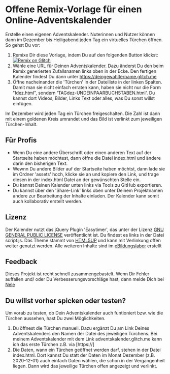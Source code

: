# Offene Remix-Vorlage für einen Online-Adventskalender 

Erstelle einen eigenen Adventskalender. Nuterinnen und Nutzer können dann im Dezember bis Heiligabend jeden Tag ein virtuelles Türchen öffnen.
So gehst Du vor:

1. Remixe Dir diese Vorlage, indem Du auf den folgenden Button klickst: [![Remix on Glitch](https://cdn.glitch.com/2703baf2-b643-4da7-ab91-7ee2a2d00b5b%2Fremix-button.svg)](https://glitch.com/edit/#!/remix/adventskalender)
2. Wähle eine URL für Deinen Adventskalender. Dazu änderst Du den beim Remix generierten Zufallsnamen links oben in der Ecke. Den fertigen Kalender findest Du dann unter https://deingewahltername.glitch.me
3. Öffne nacheinander die 'Türchen' in der Dateiliste in der linken Spalten. Damit man sie nicht einfach erraten kann, haben sie nicht nur die Form '1dez.html", sondern 'TAGdez-UNDEINPAARBUCHSTABEN.html'. Du kannst dort Videos, Bilder, Links Text oder alles, was Du sonst willst einfügen.

Im Dezember wird jeden Tag ein Türchen freigeschalten. Die Zahl ist dann mit einem goldenen Kreis umrandet und das Bild ist verlinkt zum jeweiligen Türchen-Inhalt.

## Für Profis

* Wenn Du eine andere Überschrift oder einen anderen Text auf der Startseite haben möchtest, dann öffne die Datei index.html und ändere darin den bisherigen Text.
* Wewnn Du andere Bilder auf der Startseite haben möchtst, dann lade sie im Ordner 'assets' hoch, klicke sie an und kopiere den Link, und trage diesen in der index.html Datei an der gewünschten Stelle ein. 
* Du kannst Deinen Kalender unten links via Tools zu GitHub exportieren.
* Du kannst über den 'Share-Link' links oben unter Deinem Projektnamen andere zur Bearbeitung der Inhalte einladen. Der Kalender kann somit auch kollaborativ erstellt werden.

## Lizenz

Der Kalender nutzt das jQuery Plugin 'Easytimer', das unter der Lizenz [GNU GENERAL PUBLIC LICENSE]() veröffentlicht ist. Du findest es links in der Datei script.js. Das Theme stammt von [HTML5UP]() und kann mit Verlinkung offen weiter genutzt werden. Alle weiteren Inhalte sind im [eBildungslabor]() erstellt 

## Feedback

Dieses Projekt ist recht schnell zusammengebastelt. Wenn Dir Fehler auffallen und/ oder Du Verbesserungsvorschläge hast, dann melde Dich bei [Nele](mailto:support@nele-hirsch.de)

## Du willst vorher spicken oder testen?

Um vorab zu testen, ob Dein Adventskalender auch funtioniert bzw. wie die Türchen aussehen, hast Du zwei Möglichkeiten.

1. Du öffnest die Türchen manuell. Dazu ergänzt Du am Link Deines Adventskalenders den Namen der Datei des jeweiligen Türchens. Bei meinem Adventskalender mit dem Link adventskalender.glitch.me kann ich das erste Türchen z.B. via [https://]
2. Die Daten, wann ein Türchen geöffnet werden darf, stehen in der Datei index.html. Dort kannst Du statt der Daten im Monat Dezember (z.B. 2020-12-01) auch einfach Daten wählen, die schon in der Vergangenheit liegen. Dann wird das jeweilige Türchen offen angezeigt und verlinkt.